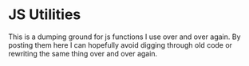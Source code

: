 JS Utilities
============

This is a dumping ground for js functions I use over and over again. By posting them here I can hopefully avoid digging through old code or rewriting the same thing over and over again.
